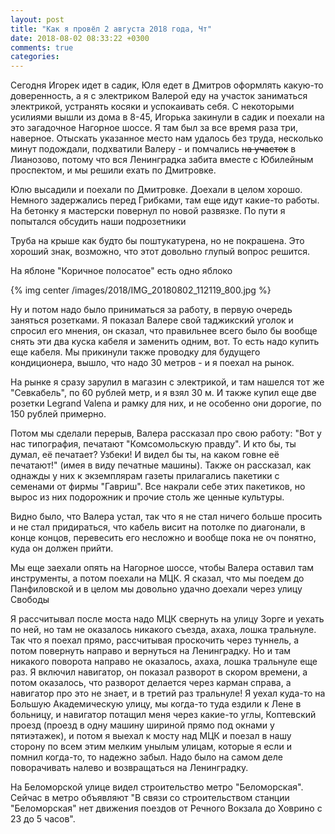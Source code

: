 ```yaml
---
layout: post
title: "Как я провёл 2 августа 2018 года, Чт"
date: 2018-08-02 08:33:22 +0300
comments: true
categories: 
---
```

Сегодня Игорек идет в садик, Юля едет в Дмитров оформлять какую-то доверенность, а я с электриком Валерой еду на участок заниматься электрикой, устранять косяки и успокаивать себя. С некоторыми усилиями вышли из дома в 8-45, Игорька закинули в садик и поехали на это загадочное Нагорное шоссе. Я там был за все время раза три, наверное. Отыскать указанное место нам удалось без труда, несколько минут подождали, подхватили Валеру - и помчались ~~на участок~~ в Лианозово, потому что вся Ленинградка забита вместе с Юбилейным проспектом, и мы решили ехать по Дмитровке.

Юлю высадили и поехали по Дмитровке. Доехали в целом хорошо. Немного задержались перед Грибками, там еще идут какие-то работы. На бетонку я мастерски повернул по новой развязке. По пути я попытался обсудить наши подрозетники


Труба на крыше как будто бы поштукатурена, но не покрашена. Это хороший знак, возможно, что этот довольно глупый вопрос решится.

На яблоне "Коричное полосатое" есть одно яблоко

{% img center /images/2018/IMG_20180802_112119_800.jpg %}


Ну и потом надо было приниматься за работу, в первую очередь заняться розетками. Я показал Валере свой таджикский уголок и спросил его мнения, он сказал, что правильнее всего было бы вообще снять эти два куска кабеля и заменить одним, вот. То есть надо купить еще кабеля. Мы прикинули также проводку для будущего кондиционера, вышло, что надо 30 метров - и я поехал на рынок.

На рынке я сразу зарулил в магазин с электрикой, и там нашелся тот же "Севкабель", по 60 рублей метр, и я взял 30 м. И также купил еще две розетки Legrand Valena и рамку для них, и не особенно они дорогие, по 150 рублей примерно.

Потом мы сделали перерыв, Валера рассказал про свою работу: "Вот у нас типография, печатают "Комсомольскую правду". И кто бы, ты думал, её печатает? Узбеки! И видел бы ты, на каком говне её печатают!" (имея в виду печатные машины). Также он рассказал, как однажды у них к экземплярам газеты прилагались пакетики с семенами от фирмы "Гавриш". Все накрали себе этих пакетиков, но вырос из них подорожник и прочие столь же ценные культуры.


Видно было, что Валера устал, так что я не стал ничего больше просить и не стал придираться, что кабель висит на потолке по диагонали, в конце концов, перевесить его несложно и вообще пока не оч понятно, куда он должен прийти.

Мы еще заехали опять на Нагорное шоссе, чтобы Валера оставил там инструменты, а потом поехали на МЦК. Я сказал, что мы поедем до Панфиловской и в целом мы довольно удачно доехали через улицу Свободы

Я рассчитывал после моста надо МЦК свернуть на улицу Зорге и уехать по ней, но там не оказалось никакого съезда, ахаха, лошка тральнуле. Так что я поехал прямо, рассчитывая проскочить через туннель, а потом повернуть направо и вернуться на Ленинградку. Но и там никакого поворота направо не оказалось, ахаха, лошка тральнуле еще раз. Я включил навигатор, он показал разворот в скором времени, а потом оказалось, что разворот делается через карман справа, а навигатор про это не знает, и в третий раз тральнуле! Я уехал куда-то на Большую Академическую улицу, мы когда-то туда ездили к Лене в больницу, и навигатор потащил меня через какие-то углы, Коптевский проезд (проезд в одну машину шириной прямо под окнами у пятиэтажек), и потом я выехал к мосту над МЦК и поезал в нашу сторону по всем этим мелким унылым улицам, которые я если и помнил когда-то, то надежно забыл. Надо было на самом деле поворачивать налево и возвращаться на Ленинградку.

На Беломорской улице видел строительство метро "Беломорская". Сейчас в метро объявляют "В связи со строительством станции "Беломорская" нет движения поездов от Речного Вокзала до Ховрино с 23 до 5 часов".
